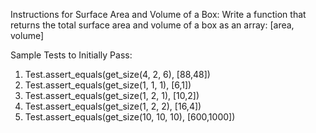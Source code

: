 Instructions for Surface Area and Volume of a Box:
Write a function that returns the total surface area and volume of a box as an array: [area, volume]

Sample Tests to Initially Pass:
1) Test.assert_equals(get_size(4, 2, 6), [88,48])
2) Test.assert_equals(get_size(1, 1, 1), [6,1])
3) Test.assert_equals(get_size(1, 2, 1), [10,2])
4) Test.assert_equals(get_size(1, 2, 2), [16,4])
5) Test.assert_equals(get_size(10, 10, 10), [600,1000])

